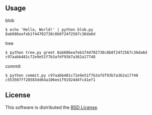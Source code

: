 Usage
-----

blob

    $ echo 'Hello, World!' | python blob.py
    8ab686eafeb1f44702738c8b0f24f2567c36da6d

tree

    $ python tree.py greet 8ab686eafeb1f44702738c8b0f24f2567c36da6d
    c97aabb481c72e9e51f7b3afdf93b7a362a17748

commit

    $ python commit.py c97aabb481c72e9e51f7b3afdf93b7a362a17748
    c553507ff28583dd64a106ee1f91924d4fc41ef1

License
-------

This software is distributed the [BSD License](http://www.opensource.org/licenses/bsd-license.php).
